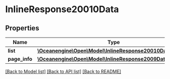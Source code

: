 # InlineResponse20010Data

## Properties
Name | Type | Description | Notes
------------ | ------------- | ------------- | -------------
**list** | [**\Oceanengine\Open\Model\InlineResponse20010DataList[]**](InlineResponse20010DataList.md) |  | 
**page_info** | [**\Oceanengine\Open\Model\InlineResponse2009DataPageInfo**](InlineResponse2009DataPageInfo.md) |  | 

[[Back to Model list]](../README.md#documentation-for-models) [[Back to API list]](../README.md#documentation-for-api-endpoints) [[Back to README]](../README.md)


